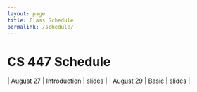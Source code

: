 ```yaml
---
layout: page
title: Class Schedule
permalink: /schedule/
---
```


# CS 447 Schedule

| August 27 | Introduction | slides |
| August 29 | Basic        | slides |
